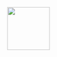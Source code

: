 <div id="header" align="center">
  <img src="[https://giphy.com/stickers/created-colorful-lindsey-myers-createdcolorful-TzekQSzquAtE7agT5e](https://giphy.com/stickers/bangcreativo-code-programmer-coder-ZqOGQO6ZMSqUYDHj0T)" width="100"/>
</div>
